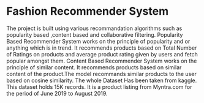 # Fashion Recommender System
The project is built using various recommandation algorithms such as popularity based ,content based and collaborative filtering. Popularity Based Recommender System works on the principle of popularity and or anything which is in trend. It recommends products based on Total Number of Ratings on products and average product rating given by users and fetch popular amongst them. Content Based Recommender System works on the principle of similar content. It recommends products based on similar content of the product.The model recommands similar products to the user based on cosine similarity. The whole Dataset Has been taken from kaggle. This dataset holds 15K records. It is a product listing from Myntra.com for the period of June 2019 to August 2019.
